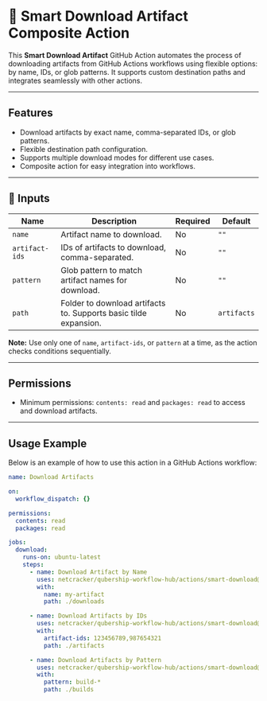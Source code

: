 # 🚀 Smart Download Artifact Composite Action

This **Smart Download Artifact** GitHub Action automates the process of downloading artifacts from GitHub Actions workflows using flexible options: by name, IDs, or glob patterns. It supports custom destination paths and integrates seamlessly with other actions.

---

## Features

- Download artifacts by exact name, comma-separated IDs, or glob patterns.
- Flexible destination path configuration.
- Supports multiple download modes for different use cases.
- Composite action for easy integration into workflows.

---

## 📌 Inputs

| Name          | Description                                                                 | Required | Default     |
|---------------|-----------------------------------------------------------------------------|----------|-------------|
| `name`        | Artifact name to download.                                                  | No       | `""`        |
| `artifact-ids`| IDs of artifacts to download, comma-separated.                             | No       | `""`        |
| `pattern`     | Glob pattern to match artifact names for download.                         | No       | `""`        |
| `path`        | Folder to download artifacts to. Supports basic tilde expansion.           | No       | `artifacts` |

**Note:** Use only one of `name`, `artifact-ids`, or `pattern` at a time, as the action checks conditions sequentially.

---

## Permissions

- Minimum permissions: `contents: read` and `packages: read` to access and download artifacts.

---

## Usage Example

Below is an example of how to use this action in a GitHub Actions workflow:

```yaml
name: Download Artifacts

on:
  workflow_dispatch: {}

permissions:
  contents: read
  packages: read

jobs:
  download:
    runs-on: ubuntu-latest
    steps:
      - name: Download Artifact by Name
        uses: netcracker/qubership-workflow-hub/actions/smart-download@main
        with:
          name: my-artifact
          path: ./downloads

      - name: Download Artifacts by IDs
        uses: netcracker/qubership-workflow-hub/actions/smart-download@main
        with:
          artifact-ids: 123456789,987654321
          path: ./artifacts

      - name: Download Artifacts by Pattern
        uses: netcracker/qubership-workflow-hub/actions/smart-download@main
        with:
          pattern: build-*
          path: ./builds
```
